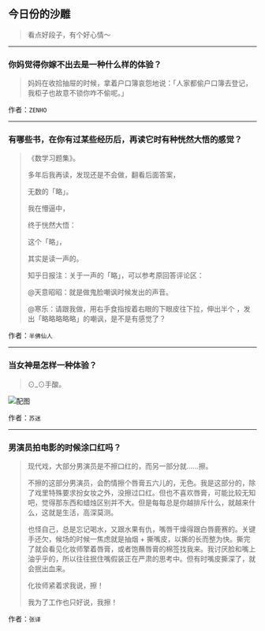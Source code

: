 ## 今日份的沙雕

> 看点好段子，有个好心情～


 
---

### 你妈觉得你嫁不出去是一种什么样的体验？

> 妈妈在收拾抽屉的时候，拿着户口簿哀怨地说：「人家都偷户口簿去登记，我柜子也故意不锁你咋不偷呢。」


作者：`ZENHO`

---

### 有哪些书，在你有过某些经历后，再读它时有种恍然大悟的感觉？

> 《数学习题集》。
> 
> 多年后我再读，发现还是不会做，翻看后面答案，
> 
> 无数的「略」。
> 
> 我在懵逼中，
> 
> 终于恍然大悟：
> 
> 这个「略」，
> 
> 其实是读一声的。
> 
> 知乎日报注：关于一声的「略」，可以参考原回答评论区：
> 
> @天意昭昭：就是做鬼脸嘲讽时候发出的声音。
> 
> @寒乐：请跟我做，用右手食指按着右眼的下眼皮往下拉，伸出半个 ，发出「略略略略略」的嘲讽，是不是有感觉了？


作者：`半佛仙人`

---

### 当女神是怎样一种体验？

> ⊙_⊙手酸。



![配图](http://pic1.zhimg.com/70/8d3d07b58765218da501e99050a477f8_b.jpg)


作者：`苏迷`

---

### 男演员拍电影的时候涂口红吗？

> 现代戏，大部分男演员是不擦口红的，而另一部分就……擦。
> 
> 不擦的这部分男演员，会酌情擦个唇膏五六儿的，无色。我是这部分的，除了戏里特殊要求扮女妆之外，没擦过口红。但也不喜欢唇膏，可能比较无知吧，觉得那东西和蜡烛区别并不大。但是每每总是你越排斥什么，就越来什么，这就是生活，高深莫测。
> 
> 也怪自己，总是忘记喝水，又跟水果有仇，嘴唇干燥得跟白唇鹿赛的。关键手还欠，候场的时候一焦虑就是抽烟 + 撕嘴皮，以撕的长而整为快。撕完了就会看见化妆师擎着唇膏，或者饱蘸唇膏的棉签找我来。我讨厌脸和嘴上油乎乎的，所以往往抿住嘴假装正在严肃的思考中。但有时嘴皮撕深了，就会抿出血来。
> 
> 化妆师紧着求我说，擦！
> 
> 我为了工作也只好说，我擦！


作者：`张译`